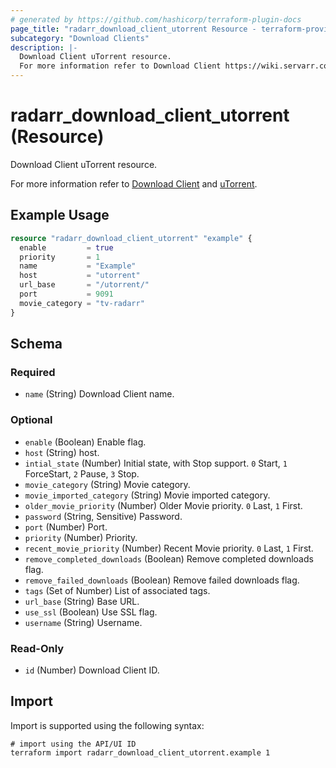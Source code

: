 ```yaml
---
# generated by https://github.com/hashicorp/terraform-plugin-docs
page_title: "radarr_download_client_utorrent Resource - terraform-provider-radarr"
subcategory: "Download Clients"
description: |-
  Download Client uTorrent resource.
  For more information refer to Download Client https://wiki.servarr.com/radarr/settings#download-clients and uTorrent https://wiki.servarr.com/radarr/supported#utorrent.
---
```


# radarr_download_client_utorrent (Resource)

<!-- subcategory:Download Clients -->Download Client uTorrent resource.
For more information refer to [Download Client](https://wiki.servarr.com/radarr/settings#download-clients) and [uTorrent](https://wiki.servarr.com/radarr/supported#utorrent).

## Example Usage

```terraform
resource "radarr_download_client_utorrent" "example" {
  enable         = true
  priority       = 1
  name           = "Example"
  host           = "utorrent"
  url_base       = "/utorrent/"
  port           = 9091
  movie_category = "tv-radarr"
}
```

<!-- schema generated by tfplugindocs -->
## Schema

### Required

- `name` (String) Download Client name.

### Optional

- `enable` (Boolean) Enable flag.
- `host` (String) host.
- `intial_state` (Number) Initial state, with Stop support. `0` Start, `1` ForceStart, `2` Pause, `3` Stop.
- `movie_category` (String) Movie category.
- `movie_imported_category` (String) Movie imported category.
- `older_movie_priority` (Number) Older Movie priority. `0` Last, `1` First.
- `password` (String, Sensitive) Password.
- `port` (Number) Port.
- `priority` (Number) Priority.
- `recent_movie_priority` (Number) Recent Movie priority. `0` Last, `1` First.
- `remove_completed_downloads` (Boolean) Remove completed downloads flag.
- `remove_failed_downloads` (Boolean) Remove failed downloads flag.
- `tags` (Set of Number) List of associated tags.
- `url_base` (String) Base URL.
- `use_ssl` (Boolean) Use SSL flag.
- `username` (String) Username.

### Read-Only

- `id` (Number) Download Client ID.

## Import

Import is supported using the following syntax:

```shell
# import using the API/UI ID
terraform import radarr_download_client_utorrent.example 1
```
